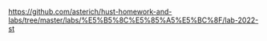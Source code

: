https://github.com/asterich/hust-homework-and-labs/tree/master/labs/%E5%B5%8C%E5%85%A5%E5%BC%8F/lab-2022-st